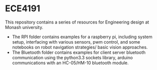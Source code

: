 # ECE4191

This repository contains a series of resources for Engineering design at Monash university. 

* The RPI folder contains examples for a raspberry pi, including system setup, interfacing with various sensors, pwm control, and some notebooks on robot navigation strategies/ basic vision approaches.
* The Bluetooth folder contains examples for client server bluetooth communication using the python3.3 sockets library, arduino communications with an HC-05/HM-10 bluetooth module.
